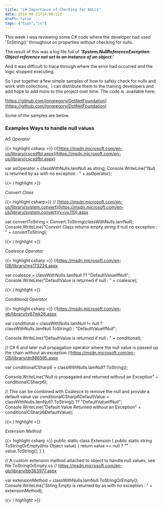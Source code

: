 ```yaml
---
title: "C# Importance of Checking for NULLs"
date: 2016-08-21T14:08:11Z
draft: false
tags: ["tips","cs"]
---
```


This week I was reviewing some C# code where the developer had used 'ToString()' throughout on properties without checking for nulls. 

The result of this was a log file full of _**'System.NullReferenceException: Object reference not set to an instance of an object.'**_

And it was difficult to trace through where the error had occurred and the logic stopped executing.

So I put together a few simple samples of how to safely check for nulls and work with collections,  I can distribute them to the training developers and add hope to add more to this project over time. The code is  available here;

[https://github.com/jongregory/DotNetFoundation](https://github.com/jongregory/DotNetFoundation)

Some of the samples are below.

### Examples Ways to handle null values

_AS Operator_

{{< highlight csharp >}}
//[https://msdn.microsoft.com/en-us/library/cscsdfbt.aspx](https://msdn.microsoft.com/en-us/library/cscsdfbt.aspx)

var asOperator = classWithNulls.IamNull as string;
Console.WriteLine("Null is returned by as with no exception : " + asOperator);

{{< / highlight >}}

_Convert Class_

{{< highlight csharp>}}
// [https://msdn.microsoft.com/en-us/library/system.convert](https://msdn.microsoft.com/en-us/library/system.convert)(v=vs.110).aspx

var convertToString = Convert.ToString(classWithNulls.IamNull);
Console.WriteLine("Convert Class returns empty string if null no exception : " + convertToString);

{{< / highlight >}}

_Coalesce Operator_

{{< highlight csharp >}}
//https://msdn.microsoft.com/en-GB/library/ms173224.aspx

var coalesce = classWithNulls.IamNull ?? "DefaultValueIfNull";
Console.WriteLine("DefaultValue is returned if null : " + coalesce);

{{< / highlight >}}

_Conditional Operator_

{{< highlight csharp >}}
//https://msdn.microsoft.com/en-gb/library/ty67wk28.aspx

var conditional = classWithNulls.IamNull != null
    ? classWithNulls.IamNull.ToString()
    : "DefaultValueIfNull";

Console.WriteLine("DefaultValue is returned if null : " + conditional);

// C# 6 and later null propagation operator where the null value is passed up the chain without an exception
//https://msdn.microsoft.com/en-GB/library/dn986595.aspx

var conditionalCSharp6 = classWithNulls.IamNull?.ToString();

Console.WriteLine("Null is propagated and returned without an Exception" + conditionalCSharp6);

// This can be combined with Coalesce to remove the null and provide a default value
var conditionalCSharp6DefaultValue = classWithNulls.IamNull?.ToString() ?? "DefaultValueIfNull";
Console.WriteLine("Default Value Returned without an Exception" + conditionalCSharp6DefaultValue);

{{< / highlight >}}

_Extension Method_

{{< highlight csharp >}}
public static class Extension
    {
        public static string ToStringOrEmpty(this Object value)
        {
            return value == null ? "" : value.ToString();
        }
    }

// A custom extension method attached to object to handle null values, see file ToStringOrEmpty.cs
// https://msdn.microsoft.com/en-gb/library/bb383977.aspx

var extensionMethod = classWithNulls.IamNull.ToStringOrEmpty();
Console.WriteLine("String Empty is returned by as with no exception : " + extensionMethod);

{{< / highlight >}}